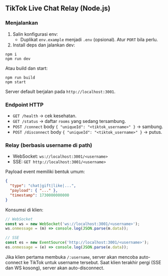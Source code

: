 ## TikTok Live Chat Relay (Node.js)

### Menjalankan

1. Salin konfigurasi env:
   - Duplikat `env.example` menjadi `.env` (opsional). Atur `PORT` bila perlu.
2. Install deps dan jalankan dev:

```
npm i
npm run dev
```

Atau build dan start:

```
npm run build
npm start
```

Server default berjalan pada `http://localhost:3001`.

### Endpoint HTTP

- `GET /health` → cek kesehatan.
- `GET /status` → daftar `rooms` yang sedang tersambung.
- `POST /connect` body `{ "uniqueId": "<tiktok_username>" }` → sambung.
- `POST /disconnect` body `{ "uniqueId": "<tiktok_username>" }` → putus.

### Relay (berbasis username di path)

- WebSocket: `ws://localhost:3001/<username>`
- SSE: `GET http://localhost:3001/<username>`

Payload event memiliki bentuk umum:

```json
{
  "type": "chat|gift|like|...",
  "payload": { "..." },
  "timestamp": 1730000000000
}
```

Konsumsi di klien:

```js
// WebSocket
const ws = new WebSocket('ws://localhost:3001/<username>');
ws.onmessage = (m) => console.log(JSON.parse(m.data));

// SSE
const es = new EventSource('http://localhost:3001/<username>');
es.onmessage = (e) => console.log(JSON.parse(e.data));
```

Jika klien pertama membuka `/:username`, server akan mencoba auto-connect ke TikTok untuk username tersebut. Saat klien terakhir pergi (SSE dan WS kosong), server akan auto-disconnect.


